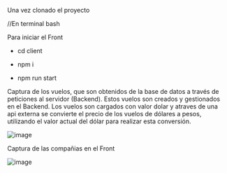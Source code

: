 Una vez clonado el proyecto 

//En terminal bash

Para iniciar el Front

- cd client
  
- npm i
  

- npm run start



Captura de los vuelos, que son obtenidos de la base de datos a través de peticiones al servidor (Backend). Estos vuelos son creados y gestionados en el Backend. Los vuelos son cargados con valor dolar y atraves de una api externa se convierte el precio de los vuelos de dólares a pesos, utilizando el valor actual del dólar para realizar esta conversión.

![image](https://github.com/FlorIniguez/ApiFlights-Front-Back/assets/122651005/ca9aca2c-c76a-4e50-b870-10b673acfadc)

Captura de las compañias en el Front

![image](https://github.com/FlorIniguez/ApiFlights-Front-Back/assets/122651005/3e6a7542-2d00-4dc5-86a2-502253f760da)



